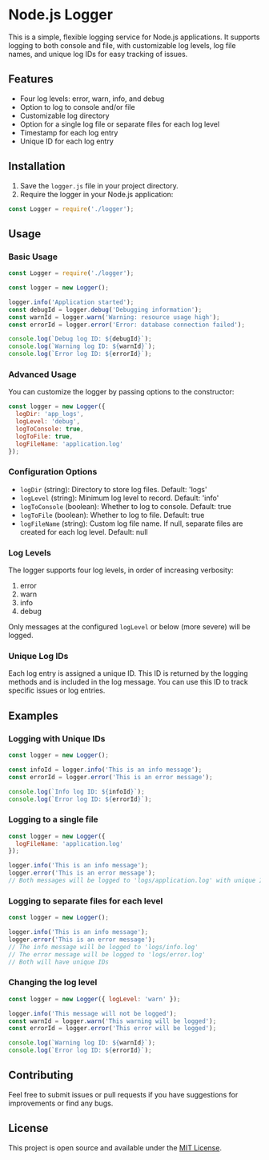 # Node.js Logger

This is a simple, flexible logging service for Node.js applications. It supports logging to both console and file, with customizable log levels, log file names, and unique log IDs for easy tracking of issues.

## Features

- Four log levels: error, warn, info, and debug
- Option to log to console and/or file
- Customizable log directory
- Option for a single log file or separate files for each log level
- Timestamp for each log entry
- Unique ID for each log entry

## Installation

1. Save the `logger.js` file in your project directory.
2. Require the logger in your Node.js application:

```javascript
const Logger = require('./logger');
```

## Usage

### Basic Usage

```javascript
const Logger = require('./logger');

const logger = new Logger();

logger.info('Application started');
const debugId = logger.debug('Debugging information');
const warnId = logger.warn('Warning: resource usage high');
const errorId = logger.error('Error: database connection failed');

console.log(`Debug log ID: ${debugId}`);
console.log(`Warning log ID: ${warnId}`);
console.log(`Error log ID: ${errorId}`);
```

### Advanced Usage

You can customize the logger by passing options to the constructor:

```javascript
const logger = new Logger({
  logDir: 'app_logs',
  logLevel: 'debug',
  logToConsole: true,
  logToFile: true,
  logFileName: 'application.log'
});
```

### Configuration Options

- `logDir` (string): Directory to store log files. Default: 'logs'
- `logLevel` (string): Minimum log level to record. Default: 'info'
- `logToConsole` (boolean): Whether to log to console. Default: true
- `logToFile` (boolean): Whether to log to file. Default: true
- `logFileName` (string): Custom log file name. If null, separate files are created for each log level. Default: null

### Log Levels

The logger supports four log levels, in order of increasing verbosity:

1. error
2. warn
3. info
4. debug

Only messages at the configured `logLevel` or below (more severe) will be logged.

### Unique Log IDs

Each log entry is assigned a unique ID. This ID is returned by the logging methods and is included in the log message. You can use this ID to track specific issues or log entries.

## Examples

### Logging with Unique IDs

```javascript
const logger = new Logger();

const infoId = logger.info('This is an info message');
const errorId = logger.error('This is an error message');

console.log(`Info log ID: ${infoId}`);
console.log(`Error log ID: ${errorId}`);
```

### Logging to a single file

```javascript
const logger = new Logger({
  logFileName: 'application.log'
});

logger.info('This is an info message');
logger.error('This is an error message');
// Both messages will be logged to 'logs/application.log' with unique IDs
```

### Logging to separate files for each level

```javascript
const logger = new Logger();

logger.info('This is an info message');
logger.error('This is an error message');
// The info message will be logged to 'logs/info.log'
// The error message will be logged to 'logs/error.log'
// Both will have unique IDs
```

### Changing the log level

```javascript
const logger = new Logger({ logLevel: 'warn' });

logger.info('This message will not be logged');
const warnId = logger.warn('This warning will be logged');
const errorId = logger.error('This error will be logged');

console.log(`Warning log ID: ${warnId}`);
console.log(`Error log ID: ${errorId}`);
```

## Contributing

Feel free to submit issues or pull requests if you have suggestions for improvements or find any bugs.

## License

This project is open source and available under the [MIT License](LICENSE).